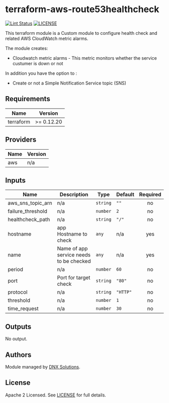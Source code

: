 # terraform-aws-route53healthcheck

[![Lint Status](https://github.com/DNXLabs/terraform-aws-route53healthcheck/workflows/Lint/badge.svg)](https://github.com/DNXLabs/terraform-aws-route53healthcheck/actions)
[![LICENSE](https://img.shields.io/github/license/DNXLabs/terraform-aws-route53healthcheck)](https://github.com/DNXLabs/terraform-aws-route53healthcheck/blob/master/LICENSE)

This terraform module is a Custom module to configure health check and related AWS CloudWatch metric alarms.

The module creates:
 - Cloudwatch metric alarms - This metric monitors whether the service custumer is down or not

In addition you have the option to :
 - Create or not a Simple Notification Service topic (SNS)

<!--- BEGIN_TF_DOCS --->

## Requirements

| Name | Version |
|------|---------|
| terraform | >= 0.12.20 |

## Providers

| Name | Version |
|------|---------|
| aws | n/a |

## Inputs

| Name | Description | Type | Default | Required |
|------|-------------|------|---------|:--------:|
| aws\_sns\_topic\_arn | n/a | `string` | `""` | no |
| failure\_threshold | n/a | `number` | `2` | no |
| healthcheck\_path | n/a | `string` | `"/"` | no |
| hostname | app Hostname to check | `any` | n/a | yes |
| name | Name of app service needs to be checked | `any` | n/a | yes |
| period | n/a | `number` | `60` | no |
| port | Port for target check | `string` | `"80"` | no |
| protocol | n/a | `string` | `"HTTP"` | no |
| threshold | n/a | `number` | `1` | no |
| time\_request | n/a | `number` | `30` | no |

## Outputs

No output.

<!--- END_TF_DOCS --->

## Authors

Module managed by [DNX Solutions](https://github.com/DNXLabs).

## License

Apache 2 Licensed. See [LICENSE](https://github.com/DNXLabs/terraform-aws-route53healthcheck/blob/master/LICENSE) for full details.